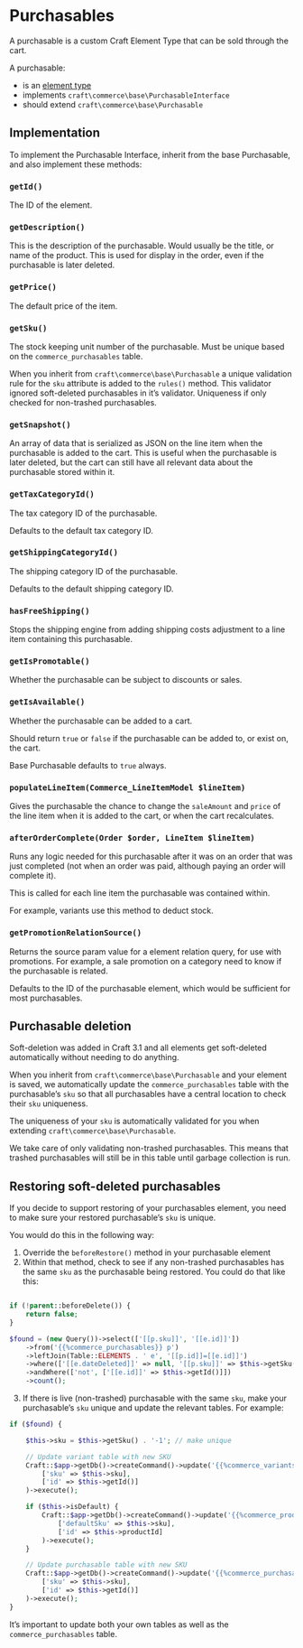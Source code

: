 # Purchasables

A purchasable is a custom Craft Element Type that can be sold through the cart.

A purchasable:

- is an [element type](https://craftcms.com/docs/3.x/extend/element-types.html)
- implements `craft\commerce\base\PurchasableInterface`
- should extend `craft\commerce\base\Purchasable`

## Implementation

To implement the Purchasable Interface, inherit from the base Purchasable, and also implement these methods:

### `getId()`

The ID of the element.

### `getDescription()`

This is the description of the purchasable. Would usually be the title, or name of the product. This is used for display in the order, even if the purchasable is later deleted.

### `getPrice()`

The default price of the item.

### `getSku()`

The stock keeping unit number of the purchasable. Must be unique based on the `commerce_purchasables` table.

When you inherit from `craft\commerce\base\Purchasable` a unique validation rule for the `sku` attribute is added to the `rules()` method.
This validator ignored soft-deleted purchasables in it’s validator. Uniqueness if only checked for non-trashed purchasables.

### `getSnapshot()`

An array of data that is serialized as JSON on the line item when the purchasable is added to the cart. This is useful when the purchasable is later deleted, but the cart can still have all relevant data about the purchasable stored within it.

### `getTaxCategoryId()`

The tax category ID of the purchasable.

Defaults to the default tax category ID.

### `getShippingCategoryId()`

The shipping category ID of the purchasable.

Defaults to the default shipping category ID.

### `hasFreeShipping()`

Stops the shipping engine from adding shipping costs adjustment to a line item containing this purchasable.

### `getIsPromotable()`

Whether the purchasable can be subject to discounts or sales.

### `getIsAvailable()`

Whether the purchasable can be added to a cart.

Should return `true` or `false` if the purchasable can be added to, or exist on, the cart.

Base Purchasable defaults to `true` always.

### `populateLineItem(Commerce_LineItemModel $lineItem)`

Gives the purchasable the chance to change the `saleAmount` and `price` of the line item when it is added to the cart, or when the cart recalculates.

### `afterOrderComplete(Order $order, LineItem $lineItem)`

Runs any logic needed for this purchasable after it was on an order that was just completed (not when an order was paid, although paying an order will complete it).

This is called for each line item the purchasable was contained within.

For example, variants use this method to deduct stock.

### `getPromotionRelationSource()`

Returns the source param value for a element relation query, for use with promotions. For example, a sale promotion on a category need to know if the purchasable is related.

Defaults to the ID of the purchasable element, which would be sufficient for most purchasables.


## Purchasable deletion

Soft-deletion was added in Craft 3.1 and all elements get soft-deleted automatically without needing to do anything.

When you inherit from `craft\commerce\base\Purchasable` and your element is saved, we automatically update the `commerce_purchasables` table with the
purchasable’s `sku` so that all purchasables have a central location to check their `sku` uniqueness.

The uniqueness of your `sku` is automatically validated for you when extending `craft\commerce\base\Purchasable`.

We take care of only validating non-trashed purchasables. This means that trashed purchasables will still be in this table until garbage collection is run.

## Restoring soft-deleted purchasables

If you decide to support restoring of your purchasables element, you need to make sure your restored purchasable’s `sku` is unique.

You would do this in the following way:

 1) Override the `beforeRestore()` method in your purchasable element
 2) Within that method, check to see if any non-trashed purchasables has the same `sku` as the purchasable being restored. You could do that like this:

```php

if (!parent::beforeDelete()) {
    return false;
}

$found = (new Query())->select(['[[p.sku]]', '[[e.id]]'])
    ->from('{{%commerce_purchasables}} p')
    ->leftJoin(Table::ELEMENTS . ' e', '[[p.id]]=[[e.id]]')
    ->where(['[[e.dateDeleted]]' => null, '[[p.sku]]' => $this->getSku()])
    ->andWhere(['not', ['[[e.id]]' => $this->getId()]])
    ->count();
```

3) If there is live (non-trashed) purchasable with the same `sku`, make your purchasable’s `sku` unique and update the relevant tables. For example:

```php
if ($found) {

    $this->sku = $this->getSku() . '-1'; // make unique

    // Update variant table with new SKU
    Craft::$app->getDb()->createCommand()->update('{{%commerce_variants}}',
        ['sku' => $this->sku],
        ['id' => $this->getId()]
    )->execute();

    if ($this->isDefault) {
        Craft::$app->getDb()->createCommand()->update('{{%commerce_products}}',
            ['defaultSku' => $this->sku],
            ['id' => $this->productId]
        )->execute();
    }

    // Update purchasable table with new SKU
    Craft::$app->getDb()->createCommand()->update('{{%commerce_purchasables}}',
        ['sku' => $this->sku],
        ['id' => $this->getId()]
    )->execute();
}
```

It’s important to update both your own tables as well as the `commerce_purchasables` table.
